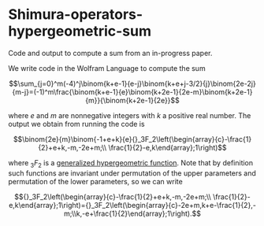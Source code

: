 # Shimura-operators-hypergeometric-sum
Code and output to compute a sum from an in-progress paper.

We write code in the Wolfram Language to compute the sum

$$\sum_{j=0}^m(-4)^j\binom{k+e-1}{e-j}\binom{k+e+j-3/2}{j}\binom{2e-2j}{m-j}=(-1)^m\frac{\binom{k+e-1}{e}\binom{k+2e-1}{2e-m}\binom{k+2e-1}{m}}{\binom{k+2e-1}{2e}}$$

where $e$ and $m$ are nonnegative integers with $k$ a positive real number. The output we obtain from running the code is

$$\binom{2e}{m}\binom{-1+e+k}{e}{}_3F_2\left(\begin{array}{c}-\frac{1}{2}+e+k,-m,-2e+m;\\ \frac{1}{2}-e,k\end{array};1\right)$$

where ${}_3F_2$ is a [generalized hypergeometric function](https://en.wikipedia.org/wiki/Generalized_hypergeometric_function). Note that by definition such functions are invariant under permutation of the upper parameters and permutation of the lower parameters, so we can write

$${}_3F_2\left(\begin{array}{c}-\frac{1}{2}+e+k,-m,-2e+m;\\ \frac{1}{2}-e,k\end{array};1\right)={}_3F_2\left(\begin{array}{c}-2e+m,k+e-\frac{1}{2},-m;\\k,-e+\frac{1}{2}\end{array};1\right).$$
